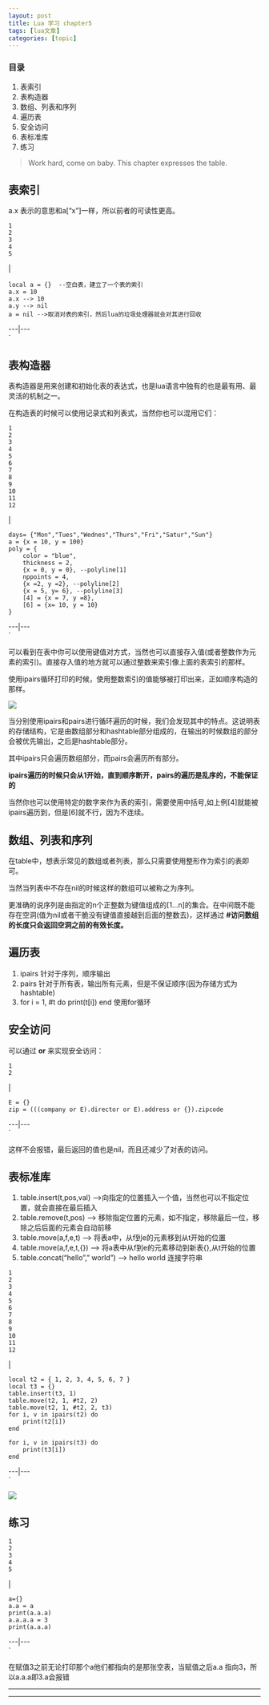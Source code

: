 ```yaml
---
layout: post
title: Lua 学习 chapter5  
tags: [lua文章]
categories: [topic]
---
```

### 目录

  1. 表索引
  2. 表构造器
  3. 数组、列表和序列
  4. 遍历表
  5. 安全访问
  6. 表标准库
  7. 练习

> Work hard, come on baby. This chapter expresses the table.

## 表索引

a.x 表示的意思和a[“x”]一样，所以前者的可读性更高。

    
    
    1
    2
    3
    4
    5
    

|

    
    
    local a = {}  --空白表，建立了一个表的索引
    a.x = 10
    a.x --> 10
    a.y --> nil
    a = nil -->取消对表的索引，然后lua的垃圾处理器就会对其进行回收
      
  
---|---  
`

## 表构造器

表构造器是用来创建和初始化表的表达式，也是lua语言中独有的也是最有用、最灵活的机制之一。

在构造表的时候可以使用记录式和列表式，当然你也可以混用它们：

    
    
    1
    2
    3
    4
    5
    6
    7
    8
    9
    10
    11
    12
    

|

    
    
    days= {"Mon","Tues","Wednes","Thurs","Fri","Satur","Sun"}
    a = {x = 10, y = 100}
    poly = {
    	color = "blue",
    	thickness = 2,
    	{x = 0, y = 0}, --polyline[1]
    	nppoints = 4,
    	{x =2, y =2}, --polyline[2]
    	{x = 5, y= 6}, --polyline[3]
    	[4] = {x = 7, y =8},
    	[6] = {x= 10, y = 10}
    }
      
  
---|---  
`

可以看到在表中你可以使用键值对方式，当然也可以直接存入值(或者整数作为元素的索引)。直接存入值的地方就可以通过整数来索引像上面的表索引的那样。

使用ipairs循环打印的时候，使用整数索引的值能够被打印出来，正如顺序构造的那样。

![](https://i.imgur.com/MMD6oy1.png)

当分别使用ipairs和pairs进行循环遍历的时候，我们会发现其中的特点。这说明表的存储结构，它是由数组部分和hashtable部分组成的，在输出的时候数组的部分会被优先输出，之后是hashtable部分。

其中ipairs只会遍历数组部分，而pairs会遍历所有部分。

**ipairs遍历的时候只会从1开始，直到顺序断开，pairs的遍历是乱序的，不能保证的**

当然你也可以使用特定的数字来作为表的索引，需要使用中括号,如上例[4]就能被ipairs遍历到，但是[6]就不行，因为不连续。

## 数组、列表和序列

在table中，想表示常见的数组或者列表，那么只需要使用整形作为索引的表即可。

当然当列表中不存在nil的时候这样的数组可以被称之为序列。

更准确的说序列是由指定的n个正整数为键值组成的[1…n]的集合。在中间既不能存在空洞(值为nil或者干脆没有键值直接越到后面的整数去)，这样通过
**#访问数组的长度只会返回空洞之前的有效长度。**

## 遍历表

  1. ipairs 针对于序列，顺序输出
  2. pairs 针对于所有表，输出所有元素，但是不保证顺序(因为存储方式为hashtable)
  3. for i = 1, #t do print(t[i]) end 使用for循环

## 安全访问

可以通过 **or** 来实现安全访问：

    
    
    1
    2
    

|

    
    
    E = {}
    zip = (((company or E).director or E).address or {}).zipcode 
      
  
---|---  
`

这样不会报错，最后返回的值也是nil，而且还减少了对表的访问。

## 表标准库

  1. table.insert(t,pos,val) –>向指定的位置插入一个值，当然也可以不指定位置，就会直接在最后插入
  2. table.remove(t,pos) –> 移除指定位置的元素，如不指定，移除最后一位，移除之后后面的元素会自动前移
  3. table.move(a,f,e,t) –> 将表a中，从f到e的元素移到从t开始的位置
  4. table.move(a,f,e,t,{}) –> 将a表中从f到e的元素移动到新表{},从t开始的位置
  5. table.concat(“hello”,” world”) –> hello world 连接字符串

    
    
    1
    2
    3
    4
    5
    6
    7
    8
    9
    10
    11
    12
    

|

    
    
    local t2 = { 1, 2, 3, 4, 5, 6, 7 }
    local t3 = {}
    table.insert(t3, 1)
    table.move(t2, 1, #t2, 2)
    table.move(t2, 1, #t2, 2, t3)
    for i, v in ipairs(t2) do
        print(t2[i])
    end
    
    for i, v in ipairs(t3) do
        print(t3[i])
    end
      
  
---|---  
`

![](https://i.imgur.com/q882Pfl.png)

## 练习

    
    
    1
    2
    3
    4
    5
    

|

    
    
    a={}
    a.a = a
    print(a.a.a)
    a.a.a.a = 3
    print(a.a.a)
      
  
---|---  
`

在赋值3之前无论打印那个a他们都指向的是那张空表，当赋值之后a.a 指向3，所以a.a.a即3.a会报错

* * *

* * *